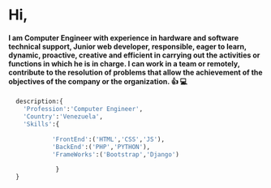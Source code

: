 # Hi,
#### I am Computer Engineer with experience in hardware and software technical support, Junior web developer, responsible, eager to learn, dynamic, proactive, creative and efficient in carrying out the activities or functions in which he is in charge. I can work in a team or remotely, contribute to the resolution of problems that allow the achievement of the objectives of the company or the organization. :+1: :computer:

```python
  description:{
    'Profession':'Computer Engineer',
    'Country':'Venezuela',
    'Skills':{
    
            'FrontEnd':('HTML','CSS','JS'),
            'BackEnd':('PHP','PYTHON'),
            'FrameWorks':('Bootstrap','Django')
            
             } 
  }
```
